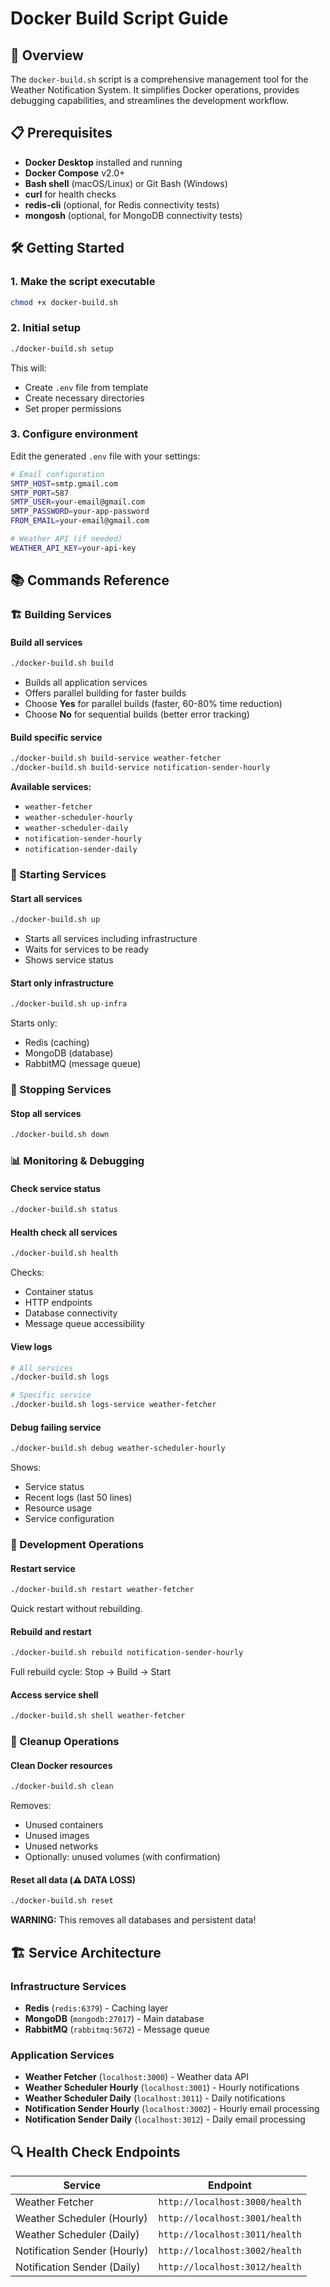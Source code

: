 # Docker Build Script Guide

## 🚀 Overview

The `docker-build.sh` script is a comprehensive management tool for the Weather Notification System. It simplifies Docker operations, provides debugging capabilities, and streamlines the development workflow.

## 📋 Prerequisites

- **Docker Desktop** installed and running
- **Docker Compose** v2.0+
- **Bash shell** (macOS/Linux) or Git Bash (Windows)
- **curl** for health checks
- **redis-cli** (optional, for Redis connectivity tests)
- **mongosh** (optional, for MongoDB connectivity tests)

## 🛠️ Getting Started

### 1. Make the script executable

```bash
chmod +x docker-build.sh
```

### 2. Initial setup

```bash
./docker-build.sh setup
```

This will:

- Create `.env` file from template
- Create necessary directories
- Set proper permissions

### 3. Configure environment

Edit the generated `.env` file with your settings:

```bash
# Email configuration
SMTP_HOST=smtp.gmail.com
SMTP_PORT=587
SMTP_USER=your-email@gmail.com
SMTP_PASSWORD=your-app-password
FROM_EMAIL=your-email@gmail.com

# Weather API (if needed)
WEATHER_API_KEY=your-api-key
```

## 📚 Commands Reference

### 🏗️ Building Services

#### Build all services

```bash
./docker-build.sh build
```

- Builds all application services
- Offers parallel building for faster builds
- Choose **Yes** for parallel builds (faster, 60-80% time reduction)
- Choose **No** for sequential builds (better error tracking)

#### Build specific service

```bash
./docker-build.sh build-service weather-fetcher
./docker-build.sh build-service notification-sender-hourly
```

**Available services:**

- `weather-fetcher`
- `weather-scheduler-hourly`
- `weather-scheduler-daily`
- `notification-sender-hourly`
- `notification-sender-daily`

### 🚀 Starting Services

#### Start all services

```bash
./docker-build.sh up
```

- Starts all services including infrastructure
- Waits for services to be ready
- Shows service status

#### Start only infrastructure

```bash
./docker-build.sh up-infra
```

Starts only:

- Redis (caching)
- MongoDB (database)
- RabbitMQ (message queue)

### 🛑 Stopping Services

#### Stop all services

```bash
./docker-build.sh down
```

### 📊 Monitoring & Debugging

#### Check service status

```bash
./docker-build.sh status
```

#### Health check all services

```bash
./docker-build.sh health
```

Checks:

- Container status
- HTTP endpoints
- Database connectivity
- Message queue accessibility

#### View logs

```bash
# All services
./docker-build.sh logs

# Specific service
./docker-build.sh logs-service weather-fetcher
```

#### Debug failing service

```bash
./docker-build.sh debug weather-scheduler-hourly
```

Shows:

- Service status
- Recent logs (last 50 lines)
- Resource usage
- Service configuration

### 🔧 Development Operations

#### Restart service

```bash
./docker-build.sh restart weather-fetcher
```

Quick restart without rebuilding.

#### Rebuild and restart

```bash
./docker-build.sh rebuild notification-sender-hourly
```

Full rebuild cycle: Stop → Build → Start

#### Access service shell

```bash
./docker-build.sh shell weather-fetcher
```

### 🧹 Cleanup Operations

#### Clean Docker resources

```bash
./docker-build.sh clean
```

Removes:

- Unused containers
- Unused images
- Unused networks
- Optionally: unused volumes (with confirmation)

#### Reset all data (⚠️ DATA LOSS)

```bash
./docker-build.sh reset
```

**WARNING:** This removes all databases and persistent data!

## 🏗️ Service Architecture

### Infrastructure Services

- **Redis** (`redis:6379`) - Caching layer
- **MongoDB** (`mongodb:27017`) - Main database
- **RabbitMQ** (`rabbitmq:5672`) - Message queue

### Application Services

- **Weather Fetcher** (`localhost:3000`) - Weather data API
- **Weather Scheduler Hourly** (`localhost:3001`) - Hourly notifications
- **Weather Scheduler Daily** (`localhost:3011`) - Daily notifications
- **Notification Sender Hourly** (`localhost:3002`) - Hourly email processing
- **Notification Sender Daily** (`localhost:3012`) - Daily email processing

## 🔍 Health Check Endpoints

| Service                      | Endpoint                       |
| ---------------------------- | ------------------------------ |
| Weather Fetcher              | `http://localhost:3000/health` |
| Weather Scheduler (Hourly)   | `http://localhost:3001/health` |
| Weather Scheduler (Daily)    | `http://localhost:3011/health` |
| Notification Sender (Hourly) | `http://localhost:3002/health` |
| Notification Sender (Daily)  | `http://localhost:3012/health` |

